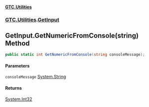 #### [GTC.Utilities](GTC.Utilities.md 'GTC.Utilities')
### [GTC.Utilities](GTC.Utilities.md#GTC.Utilities 'GTC.Utilities').[GetInput](GTC.Utilities.md#GTC.Utilities.GetInput 'GTC.Utilities.GetInput')

## GetInput.GetNumericFromConsole(string) Method

```csharp
public static int GetNumericFromConsole(string consoleMessage);
```
#### Parameters

<a name='GTC.Utilities.GetInput.GetNumericFromConsole(string).consoleMessage'></a>

`consoleMessage` [System.String](https://docs.microsoft.com/en-us/dotnet/api/System.String 'System.String')

#### Returns
[System.Int32](https://docs.microsoft.com/en-us/dotnet/api/System.Int32 'System.Int32')